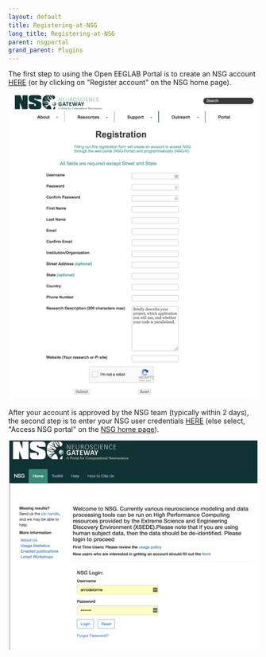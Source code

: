 ```yaml
---
layout: default
title: Registering-at-NSG
long_title: Registering-at-NSG
parent: nsgportal
grand_parent: Plugins
---
```

The first step to using the Open EEGLAB Portal is to create an NSG account [HERE](https://www.nsgportal.org/gest/reg.php) (or by clicking on "Register account" on the NSG home page).

<center>
<img src="https://github.com/nucleuscub/pop_nsg_wiki/blob/master/docs/img/500px-NSG11.png?raw=true" alt="drawing" width="500"/>
</center>

After your account is approved by the NSG team (typically within 2 days), the second step is to enter your NSG user credentials [HERE](https://nsgdev.sdsc.edu:8443/portal2/login!input.action) (else select, "Access NSG portal" on the [NSG home page](http://www.nsgportal.org/)).


<center>
<img src="https://github.com/nucleuscub/pop_nsg_wiki/blob/master/docs/img/500px-NSG2.png?raw=true" alt="drawing" width="500"/>
</center>